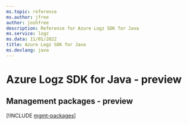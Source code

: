 ```yaml
---
ms.topic: reference
ms.author: jfree
author: joshfree
description: Reference for Azure Logz SDK for Java
ms.service: logz
ms.data: 11/01/2022
title: Azure Logz SDK for Java
ms.devlang: java
---
```

# Azure Logz SDK for Java - preview

## Management packages - preview
[!INCLUDE [mgmt-packages](logz-mgmt-index.md)]